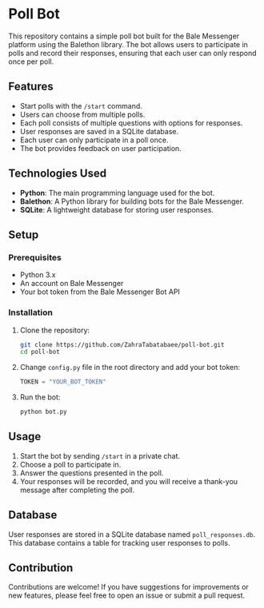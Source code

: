 # Poll Bot

This repository contains a simple poll bot built for the Bale Messenger platform using the Balethon library. The bot allows users to participate in polls and record their responses, ensuring that each user can only respond once per poll.

## Features

- Start polls with the `/start` command.
- Users can choose from multiple polls.
- Each poll consists of multiple questions with options for responses.
- User responses are saved in a SQLite database.
- Each user can only participate in a poll once.
- The bot provides feedback on user participation.

## Technologies Used

- **Python**: The main programming language used for the bot.
- **Balethon**: A Python library for building bots for the Bale Messenger.
- **SQLite**: A lightweight database for storing user responses.

## Setup

### Prerequisites

- Python 3.x
- An account on Bale Messenger
- Your bot token from the Bale Messenger Bot API

### Installation

1. Clone the repository:
   ```bash
   git clone https://github.com/ZahraTabatabaee/poll-bot.git
   cd poll-bot
   ```

2. Change `config.py` file in the root directory and add your bot token:
   ```python
   TOKEN = "YOUR_BOT_TOKEN"
   ```

3. Run the bot:
   ```bash
   python bot.py
   ```

## Usage

1. Start the bot by sending `/start` in a private chat.
2. Choose a poll to participate in.
3. Answer the questions presented in the poll.
4. Your responses will be recorded, and you will receive a thank-you message after completing the poll.

## Database

User responses are stored in a SQLite database named `poll_responses.db`. This database contains a table for tracking user responses to polls.

## Contribution

Contributions are welcome! If you have suggestions for improvements or new features, please feel free to open an issue or submit a pull request.


